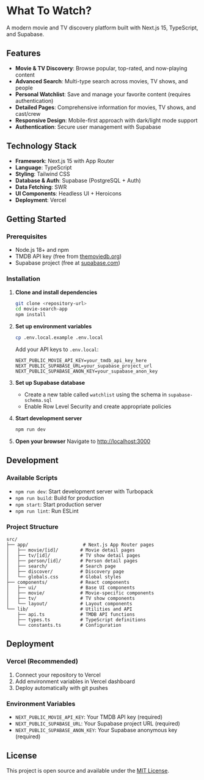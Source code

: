 # What To Watch?

A modern movie and TV discovery platform built with Next.js 15, TypeScript, and Supabase.

## Features

- **Movie & TV Discovery**: Browse popular, top-rated, and now-playing content
- **Advanced Search**: Multi-type search across movies, TV shows, and people
- **Personal Watchlist**: Save and manage your favorite content (requires authentication)
- **Detailed Pages**: Comprehensive information for movies, TV shows, and cast/crew
- **Responsive Design**: Mobile-first approach with dark/light mode support
- **Authentication**: Secure user management with Supabase

## Technology Stack

- **Framework**: Next.js 15 with App Router
- **Language**: TypeScript
- **Styling**: Tailwind CSS
- **Database & Auth**: Supabase (PostgreSQL + Auth)
- **Data Fetching**: SWR
- **UI Components**: Headless UI + Heroicons
- **Deployment**: Vercel

## Getting Started

### Prerequisites

- Node.js 18+ and npm
- TMDB API key (free from [themoviedb.org](https://www.themoviedb.org/settings/api))
- Supabase project (free at [supabase.com](https://supabase.com))

### Installation

1. **Clone and install dependencies**

   ```bash
   git clone <repository-url>
   cd movie-search-app
   npm install
   ```

2. **Set up environment variables**

   ```bash
   cp .env.local.example .env.local
   ```

   Add your API keys to `.env.local`:

   ```
   NEXT_PUBLIC_MOVIE_API_KEY=your_tmdb_api_key_here
   NEXT_PUBLIC_SUPABASE_URL=your_supabase_project_url
   NEXT_PUBLIC_SUPABASE_ANON_KEY=your_supabase_anon_key
   ```

3. **Set up Supabase database**
   - Create a new table called `watchlist` using the schema in `supabase-schema.sql`
   - Enable Row Level Security and create appropriate policies

4. **Start development server**

   ```bash
   npm run dev
   ```

5. **Open your browser**
   Navigate to [http://localhost:3000](http://localhost:3000)

## Development

### Available Scripts

- `npm run dev`: Start development server with Turbopack
- `npm run build`: Build for production
- `npm start`: Start production server
- `npm run lint`: Run ESLint

### Project Structure

```
src/
├── app/                    # Next.js App Router pages
│   ├── movie/[id]/        # Movie detail pages
│   ├── tv/[id]/           # TV show detail pages
│   ├── person/[id]/       # Person detail pages
│   ├── search/            # Search page
│   ├── discover/          # Discovery page
│   └── globals.css        # Global styles
├── components/            # React components
│   ├── ui/                # Base UI components
│   ├── movie/             # Movie-specific components
│   ├── tv/                # TV show components
│   └── layout/            # Layout components
└── lib/                   # Utilities and API
    ├── api.ts             # TMDB API functions
    ├── types.ts           # TypeScript definitions
    └── constants.ts       # Configuration
```

## Deployment

### Vercel (Recommended)

1. Connect your repository to Vercel
2. Add environment variables in Vercel dashboard
3. Deploy automatically with git pushes

### Environment Variables

- `NEXT_PUBLIC_MOVIE_API_KEY`: Your TMDB API key (required)
- `NEXT_PUBLIC_SUPABASE_URL`: Your Supabase project URL (required)
- `NEXT_PUBLIC_SUPABASE_ANON_KEY`: Your Supabase anonymous key (required)

## License

This project is open source and available under the [MIT License](LICENSE).
